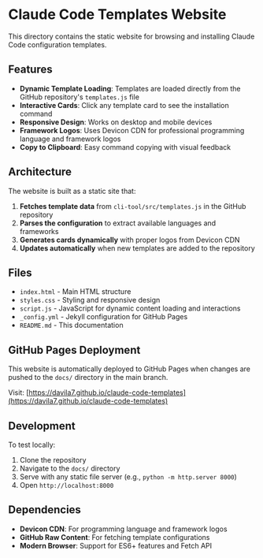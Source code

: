 # Claude Code Templates Website

This directory contains the static website for browsing and installing Claude Code configuration templates.

## Features

- **Dynamic Template Loading**: Templates are loaded directly from the GitHub repository's `templates.js` file
- **Interactive Cards**: Click any template card to see the installation command
- **Responsive Design**: Works on desktop and mobile devices
- **Framework Logos**: Uses Devicon CDN for professional programming language and framework logos
- **Copy to Clipboard**: Easy command copying with visual feedback

## Architecture

The website is built as a static site that:

1. **Fetches template data** from `cli-tool/src/templates.js` in the GitHub repository
2. **Parses the configuration** to extract available languages and frameworks
3. **Generates cards dynamically** with proper logos from Devicon CDN
4. **Updates automatically** when new templates are added to the repository

## Files

- `index.html` - Main HTML structure
- `styles.css` - Styling and responsive design
- `script.js` - JavaScript for dynamic content loading and interactions
- `_config.yml` - Jekyll configuration for GitHub Pages
- `README.md` - This documentation

## GitHub Pages Deployment

This website is automatically deployed to GitHub Pages when changes are pushed to the `docs/` directory in the main branch.

Visit: [https://davila7.github.io/claude-code-templates](https://davila7.github.io/claude-code-templates)

## Development

To test locally:

1. Clone the repository
2. Navigate to the `docs/` directory
3. Serve with any static file server (e.g., `python -m http.server 8000`)
4. Open `http://localhost:8000`

## Dependencies

- **Devicon CDN**: For programming language and framework logos
- **GitHub Raw Content**: For fetching template configurations
- **Modern Browser**: Support for ES6+ features and Fetch API